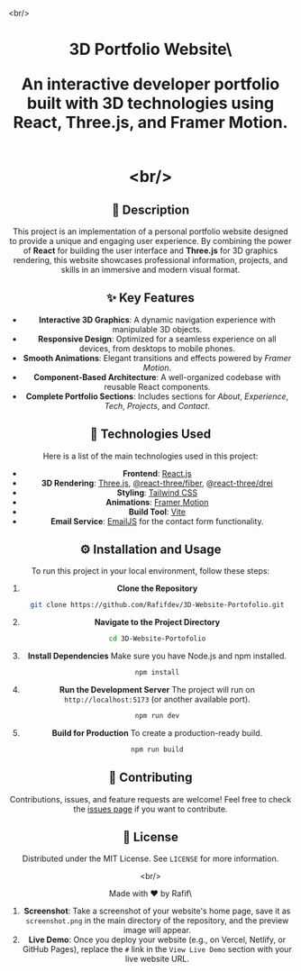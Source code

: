 <br/\>
<div align="center"\>
<h1 align="center"\>3D Portfolio Website\</h1\>
<p align="center"\>
An interactive developer portfolio built with 3D technologies using React, Three.js, and Framer Motion.
<br /\>
<br /\>
</p\>
</div\>

<br/\>

## 📜 Description

This project is an implementation of a personal portfolio website designed to provide a unique and engaging user experience. By combining the power of **React** for building the user interface and **Three.js** for 3D graphics rendering, this website showcases professional information, projects, and skills in an immersive and modern visual format.

## ✨ Key Features

  - **Interactive 3D Graphics**: A dynamic navigation experience with manipulable 3D objects.
  - **Responsive Design**: Optimized for a seamless experience on all devices, from desktops to mobile phones.
  - **Smooth Animations**: Elegant transitions and effects powered by *Framer Motion*.
  - **Component-Based Architecture**: A well-organized codebase with reusable React components.
  - **Complete Portfolio Sections**: Includes sections for *About*, *Experience*, *Tech*, *Projects*, and *Contact*.

## 🚀 Technologies Used

Here is a list of the main technologies used in this project:

  - **Frontend**: [React.js](https://reactjs.org/)
  - **3D Rendering**: [Three.js](https://threejs.org/), [@react-three/fiber](https://docs.pmnd.rs/react-three-fiber/getting-started/introduction), [@react-three/drei](https://github.com/pmndrs/drei)
  - **Styling**: [Tailwind CSS](https://tailwindcss.com/)
  - **Animations**: [Framer Motion](https://www.framer.com/motion/)
  - **Build Tool**: [Vite](https://vitejs.dev/)
  - **Email Service**: [EmailJS](https://www.emailjs.com/) for the contact form functionality.

## ⚙️ Installation and Usage

To run this project in your local environment, follow these steps:

1.  **Clone the Repository**

    ```sh
    git clone https://github.com/Rafifdev/3D-Website-Portofolio.git
    ```

2.  **Navigate to the Project Directory**

    ```sh
    cd 3D-Website-Portofolio
    ```

3.  **Install Dependencies**
    Make sure you have Node.js and npm installed.

    ```sh
    npm install
    ```

4.  **Run the Development Server**
    The project will run on `http://localhost:5173` (or another available port).

    ```sh
    npm run dev
    ```

5.  **Build for Production**
    To create a production-ready build.

    ```sh
    npm run build
    ```

## 🤝 Contributing

Contributions, issues, and feature requests are welcome\! Feel free to check the [issues page](https://www.google.com/search?q=https://github.com/Rafifdev/3D-Website-Portofolio/issues) if you want to contribute.

## 📄 License

Distributed under the MIT License. See `LICENSE` for more information.

<br/\>
<p align="center"\>Made with ❤️ by Rafif\</p\>

1.  **Screenshot**: Take a screenshot of your website's home page, save it as `screenshot.png` in the main directory of the repository, and the preview image will appear.
2.  **Live Demo**: Once you deploy your website (e.g., on Vercel, Netlify, or GitHub Pages), replace the `#` link in the `View Live Demo` section with your live website URL.
